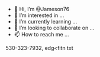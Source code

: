 - 👋 Hi, I’m @Jameson76
- 👀 I’m interested in ...
- 🌱 I’m currently learning ...
- 💞️ I’m looking to collaborate on ...
- 📫 How to reach me ...

<!---
Jameson76/Jameson76 is a ✨ special ✨ repository because its `README.md` (this file) appears on your GitHub profile.
You can click the Preview link to take a look at your changes.
--->
530-323-7932, edg<fitn txt
